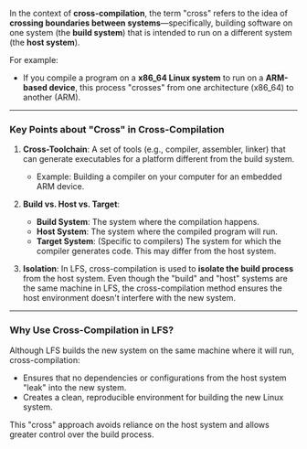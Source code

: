 In the context of **cross-compilation**, the term "cross" refers to the idea of **crossing boundaries between systems**—specifically, building software on one system (the **build system**) that is intended to run on a different system (the **host system**).

For example:  
- If you compile a program on a **x86_64 Linux system** to run on a **ARM-based device**, this process "crosses" from one architecture (x86_64) to another (ARM). 

---

### **Key Points about "Cross" in Cross-Compilation**
1. **Cross-Toolchain**: A set of tools (e.g., compiler, assembler, linker) that can generate executables for a platform different from the build system.  
   - Example: Building a compiler on your computer for an embedded ARM device.

2. **Build vs. Host vs. Target**:
   - **Build System**: The system where the compilation happens.
   - **Host System**: The system where the compiled program will run.
   - **Target System**: (Specific to compilers) The system for which the compiler generates code. This may differ from the host system.

3. **Isolation**: In LFS, cross-compilation is used to **isolate the build process** from the host system. Even though the "build" and "host" systems are the same machine in LFS, the cross-compilation method ensures the host environment doesn't interfere with the new system.

---

### Why Use Cross-Compilation in LFS?
Although LFS builds the new system on the same machine where it will run, cross-compilation:
- Ensures that no dependencies or configurations from the host system "leak" into the new system.
- Creates a clean, reproducible environment for building the new Linux system. 

This "cross" approach avoids reliance on the host system and allows greater control over the build process.
